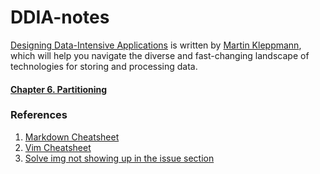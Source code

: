 # DDIA-notes
[Designing Data-Intensive Applications](https://dataintensive.net/) is written by [Martin Kleppmann](https://martin.kleppmann.com/), which will help you navigate the diverse and fast-changing landscape of technologies for storing and processing data.

#### [Chapter 6. Partitioning](https://github.com/Enele2/DDIA-notes/issues/1)

### References
1. [Markdown Cheatsheet](https://github.com/adam-p/markdown-here/wiki/Markdown-Cheatsheet#links)
2. [Vim Cheatsheet](https://vim.rtorr.com/)
3. [Solve img not showing up in the issue section](https://blog.csdn.net/dingheshi5090/article/details/102195402)
